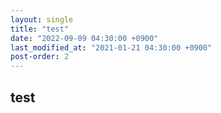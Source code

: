 ```yaml
---
layout: single
title: "test"
date: "2022-09-09 04:30:00 +0900"
last_modified_at: "2021-01-21 04:30:00 +0900"
post-order: 2
---
```


## test

